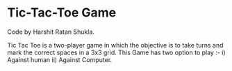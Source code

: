 # Tic-Tac-Toe Game
Code by Harshit Ratan Shukla.

Tic Tac Toe is a two-player game in which the objective is to take turns and mark the correct spaces in a 3x3 grid.
This Game has two option to play :-
i) Against human
ii) Against Computer.
